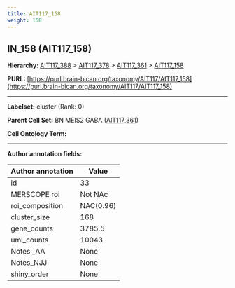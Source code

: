 ```yaml
---
title: AIT117_158
weight: 158
---
```

## IN_158 (AIT117_158)
<b>Hierarchy: </b>
[AIT117_388](../AIT117_388) >
[AIT117_378](../AIT117_378) >
[AIT117_361](../AIT117_361) >
[AIT117_158](../AIT117_158)

**PURL:** [https://purl.brain-bican.org/taxonomy/AIT117/AIT117_158](https://purl.brain-bican.org/taxonomy/AIT117/AIT117_158)

---


**Labelset:** cluster (Rank: 0)

**Parent Cell Set:** BN MEIS2 GABA ([AIT117_361](../AIT117_361))



**Cell Ontology Term:** 

[MARKER GENES.]: #


---

[TRANSFERRED ANNOTATIONS.]: #


[AUTHOR ANNOTATION FIELDS.]: #


**Author annotation fields:**

| Author annotation | Value |
|-------------------|-------|
|id|33|
|MERSCOPE roi|Not NAc|
|roi_composition|NAC(0.96)|
|cluster_size|168|
|gene_counts|3785.5|
|umi_counts|10043|
|Notes _AA|None|
|Notes_NJJ|None|
|shiny_order|None|
